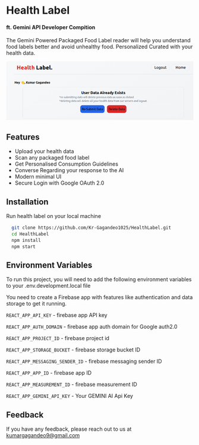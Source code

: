 
# Health Label 
#### ft. Gemini API Developer Compition
The Gemini Powered Packaged Food Label reader will help you understand food labels better and avoid unhealthy food. Personalized Curated with your health data.


![Logo](https://raw.githubusercontent.com/Kr-Gagandeo1025/HealthLabel/master/health-labelImg.png)


## Features

- Upload your health data
- Scan any packaged food label
- Get Personalised Consumption Guidelines
- Converse Regarding your response to the AI
- Modern minimal UI
- Secure Login with Google OAuth 2.0


## Installation

Run health label on your local machine

```bash
  git clone https://github.com/Kr-Gagandeo1025/HealthLabel.git
  cd HealthLabel
  npm install
  npm start
```
    
## Environment Variables

To run this project, you will need to add the following environment variables to your .env.development.local file

You need to create a Firebase app with features like authentication and data storage to get it running.


`REACT_APP_API_KEY` - firebase app API key

`REACT_APP_AUTH_DOMAIN` - firebase app auth domain for Google auth2.0

`REACT_APP_PROJECT_ID` - firebase project id

`REACT_APP_STORAGE_BUCKET` - firebase storage bucket ID

`REACT_APP_MESSAGING_SENDER_ID` - firebase messaging sender ID

`REACT_APP_APP_ID` - firebase app ID

`REACT_APP_MEASUREMENT_ID` - firebase measurement ID

`REACT_APP_GEMINI_API_KEY` - Your GEMINI AI Api Key
## Feedback

If you have any feedback, please reach out to us at kumargagandeo9@gmail.com

